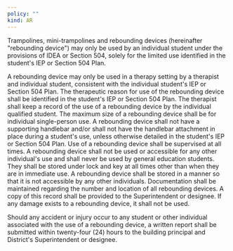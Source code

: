 ```yaml
---
policy: ""
kind: AR
---
```


Trampolines, mini-trampolines and rebounding devices (hereinafter "rebounding device") may only be used by an
individual student under the provisions of IDEA or Section 504, solely for the limited use identified in the student's
IEP or Section 504 Plan.


A rebounding device may only be used in a therapy setting by a therapist and individual student, consistent
with the individual student's IEP or Section 504 Plan.
The therapeutic reason for use of the rebounding device shall be identified in the student's IEP or
Section 504 Plan.
The therapist shall keep a record of the use of a rebounding device by the individual qualified student.
The maximum size of a rebounding device shall be for individual single-person use.
A rebounding device shall not have a supporting handlebar and/or shall not have the handlebar attachment in
place during a student's use, unless otherwise detailed in the student's IEP or Section 504 Plan.
Use of a rebounding device shall be supervised at all times.
A rebounding device shall not be used or accessible for any other individual's use and shall never be used by
general education students. They shall be stored under lock and key at all times other than when they are in
immediate use.
A rebounding device shall be stored in a manner so that it is not accessible by any other individuals.
Documentation shall be maintained regarding the number and location of all rebounding devices. A copy of
this record shall be provided to the Superintendent or designee.
If any damage exists to a rebounding device, it shall not be used.

Should any accident or injury occur to any student or other individual associated with the use of a rebounding device,
a written report shall be submitted within twenty-four (24) hours to the building principal and District's
Superintendent or designee.
